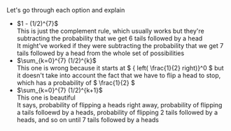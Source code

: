 Let's go through each option and explain

<ul>
	<li> $1 - (1/2)^{7}$ <br/>
	This is just the complement rule, which usually works but they're subtracting the probability that we get 6 tails followed by a head <br/>
	It might've worked if they were subtracting the probability that we get 7 tails followed by a head from the whole set of possibilities
	<li> $\sum_{k=0}^{7} (1/2)^{k}$ <br/>
	This one is wrong because it starts at $ { left( \frac{1}{2} right)}^0 $ but it doesn't take into account the fact that we have to flip a head to stop, which has a probability of $ \frac{1}{2} $
	<li> $\sum_{k=0}^{7} (1/2)^{k+1}$ <br/>
	This one is beautiful <br/>
	It says, probability of flipping a heads right away, probability of flipping a tails folloewd by a heads, probability of flipping 2 tails followed by a heads, and so on until 7 tails followed by a heads
</ul>
